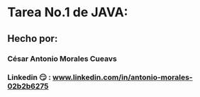 # Tarea No.1 de JAVA:

## Hecho por:

### César Antonio Morales Cueavs

### Linkedin 😏 : www.linkedin.com/in/antonio-morales-02b2b6275
